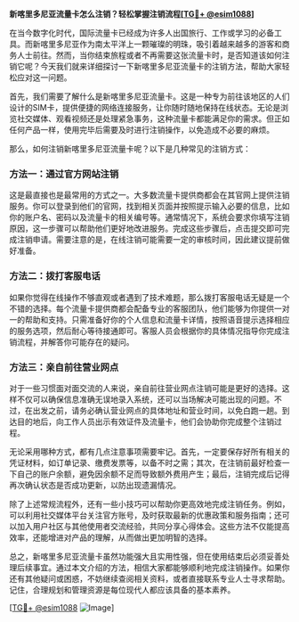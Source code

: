 **新喀里多尼亚流量卡怎么注销？轻松掌握注销流程[[TG💪+ @esim1088](https://t.me/s/esim1088)]**

在当今数字化时代，国际流量卡已经成为许多人出国旅行、工作或学习的必备工具。而新喀里多尼亚作为南太平洋上一颗璀璨的明珠，吸引着越来越多的游客和商务人士前往。然而，当你结束旅程或者不再需要这张流量卡时，是否知道该如何注销它呢？今天我们就来详细探讨一下新喀里多尼亚流量卡的注销方法，帮助大家轻松应对这一问题。

首先，我们需要了解什么是新喀里多尼亚流量卡。这是一种专为前往该地区的人们设计的SIM卡，提供便捷的网络连接服务，让你随时随地保持在线状态。无论是浏览社交媒体、观看视频还是处理紧急事务，这种流量卡都能满足你的需求。但正如任何产品一样，使用完毕后需要及时进行注销操作，以免造成不必要的麻烦。

那么，如何注销新喀里多尼亚流量卡呢？以下是几种常见的注销方式：

### 方法一：通过官方网站注销

这是最直接也是最常用的方式之一。大多数流量卡提供商都会在其官网上提供注销服务。你可以登录到他们的官网，找到相关页面并按照提示输入必要的信息，比如你的账户名、密码以及流量卡的相关编号等。通常情况下，系统会要求你填写注销原因，这一步骤可以帮助他们更好地改进服务。完成这些步骤后，点击提交即可完成注销申请。需要注意的是，在线注销可能需要一定的审核时间，因此建议提前做好准备。

### 方法二：拨打客服电话

如果你觉得在线操作不够直观或者遇到了技术难题，那么拨打客服电话无疑是一个不错的选择。每个流量卡提供商都会配备专业的客服团队，他们能够为你提供一对一的帮助和支持。只需准备好你的个人信息和流量卡详情，按照语音提示选择相应的服务选项，然后耐心等待接通即可。客服人员会根据你的具体情况指导你完成注销流程，并解答你可能存在的疑问。

### 方法三：亲自前往营业网点

对于一些习惯面对面交流的人来说，亲自前往营业网点注销可能是更好的选择。这样不仅可以确保信息准确无误地录入系统，还可以当场解决可能出现的问题。不过，在出发之前，请务必确认营业网点的具体地址和营业时间，以免白跑一趟。到达目的地后，向工作人员出示有效证件及流量卡，他们会协助你完成整个注销过程。

无论采用哪种方式，都有几点注意事项需要牢记。首先，一定要保存好所有相关的凭证材料，如订单记录、缴费发票等，以备不时之需；其次，在注销前最好检查一下自己的账户余额，避免因余额不足而导致额外费用产生；最后，注销完成后记得再次确认状态是否成功更新，以防出现遗漏情况。

除了上述常规流程外，还有一些小技巧可以帮助你更高效地完成注销任务。例如，可以利用社交媒体平台关注官方账号，及时获取最新的优惠政策和服务指南；还可以加入用户社区与其他使用者交流经验，共同分享心得体会。这些方法不仅能提高效率，还能增进对产品的理解，从而做出更加明智的选择。

总之，新喀里多尼亚流量卡虽然功能强大且实用性强，但在使用结束后必须妥善处理后续事宜。通过本文介绍的方法，相信大家都能够顺利地完成注销操作。如果你还有其他疑问或困惑，不妨继续查阅相关资料，或者直接联系专业人士寻求帮助。记住，合理规划和管理资源是每位现代人都应该具备的基本素养。

[[TG💪+ @esim1088](https://t.me/s/esim1088) ![Image](https://i.postimg.cc/4NQfJmqS/Snipaste-2025-05-13-00-14-12.png)]